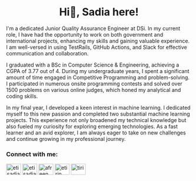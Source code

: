 <h1 align="center">Hi👋, Sadia here!</h1>
<p>I'm a dedicated Junior Quality Assurance Engineer at DSi. In my current role, I have had the opportunity to work on both government and international projects, enhancing my skills and gaining valuable experience. I am well-versed in using TestRails, GitHub Actions, and Slack for effective communication and collaboration.

I graduated with a BSc in Computer Science & Engineering, achieving a CGPA of 3.77 out of 4. During my undergraduate years, I spent a significant amount of time engaged in Competitive Programming and problem-solving. I participated in numerous onsite programming contests and solved over 1500 problems on various online judges, which honed my analytical and coding skills.

In my final year, I developed a keen interest in machine learning. I dedicated myself to this new passion and completed two substantial machine learning projects. This experience not only broadened my technical knowledge but also fueled my curiosity for exploring emerging technologies. As a fast learner and an avid explorer, I am always eager to take on new challenges and continue growing in my professional journey.</p>

<h3 align="left">Connect with me:</h3>
<p align="left">
<a href="https://linkedin.com/in/etisadiaafrin" target="blank"><img align="center" src="https://raw.githubusercontent.com/rahuldkjain/github-profile-readme-generator/master/src/images/icons/Social/linked-in-alt.svg" alt="etisadiaafrin" height="30" width="40" /></a>
<a href="https://fb.com/etisadiaafrin" target="blank"><img align="center" src="https://raw.githubusercontent.com/rahuldkjain/github-profile-readme-generator/master/src/images/icons/Social/facebook.svg" alt="etisadiaafrin" height="30" width="40" /></a>
<a href="https://instagram.com/afreen.eti_" target="blank"><img align="center" src="https://raw.githubusercontent.com/rahuldkjain/github-profile-readme-generator/master/src/images/icons/Social/instagram.svg" alt="afreen.eti_" height="30" width="40" /></a>
<a href="https://www.hackerrank.com/etirin" target="blank"><img align="center" src="https://raw.githubusercontent.com/rahuldkjain/github-profile-readme-generator/master/src/images/icons/Social/hackerrank.svg" alt="etirin" height="30" width="40" /></a>
<a href="https://codeforces.com/profile/tiri" target="blank"><img align="center" src="https://raw.githubusercontent.com/rahuldkjain/github-profile-readme-generator/master/src/images/icons/Social/codeforces.svg" alt="tiri" height="30" width="40" /></a>
</p>

